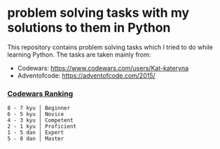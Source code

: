 # problem solving tasks with my solutions to them in Python

This repository contains problem solving tasks which I tried to do while learning Python.
The tasks are taken mainly from:

* Codewars: https://www.codewars.com/users/Kat-kateryna
* Adventofcode: https://adventofcode.com/2015/

### [Codewars Ranking](http://www.codewars.com/about)
```
8 - 7 kyu │ Beginner
6 - 5 kyu │ Novice
4 - 3 kyu │ Competent
2 - 1 kyu │ Proficient
1 - 5 dan │ Expert
5 - 8 dan │ Master
```